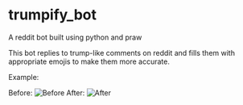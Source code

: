 # trumpify_bot
A reddit bot built using python and praw

This bot replies to trump-like comments on reddit and fills them with
appropriate emojis to make them more accurate.

Example:

Before:
![Before](https://github.com/wngrahams/trumpify_bot/blob/master/res/before.png)
After:
![After](https://github.com/wngrahams/trumpify_bot/blob/master/res/after.png)
